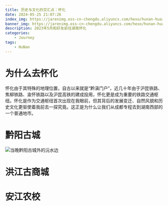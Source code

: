 ```yaml
---
title: 历史与文化的交汇点：怀化
date: 2024-05-25 21:07:26
index_img: https://jarenimg.oss-cn-chengdu.aliyuncs.com/hexo/hunan-huaihua-index.jpg
banner_img: https://jarenimg.oss-cn-chengdu.aliyuncs.com/hexo/hunan-huaihua-banner.jpg
description: 2023年5月和好友前往湖南怀化
categories:
    - Journey
tags:
    - HuNan
---
```




# 为什么去怀化
怀化由于其特殊的地理位置，自古以来就是“黔滇门户”，近几十年由于沪昆铁路、焦柳铁路、渝怀铁路以及沪昆高铁的建成投用，怀化更是成为重要的铁路交通枢纽。怀化是作为交通枢纽首次出现在我眼前，但其背后的发展变迁、自然风貌和历史文化更驱使着我前去一探究竟。这正是为什么让我们从成都专程去到湖南西部的一个普通地市。

# 黔阳古城

![当晚黔阳古城外的沅水边](https://jarenimg.oss-cn-chengdu.aliyuncs.com/hexo/2023-11-24%20221426(32).jpg)


# 洪江古商城

# 安江农校
